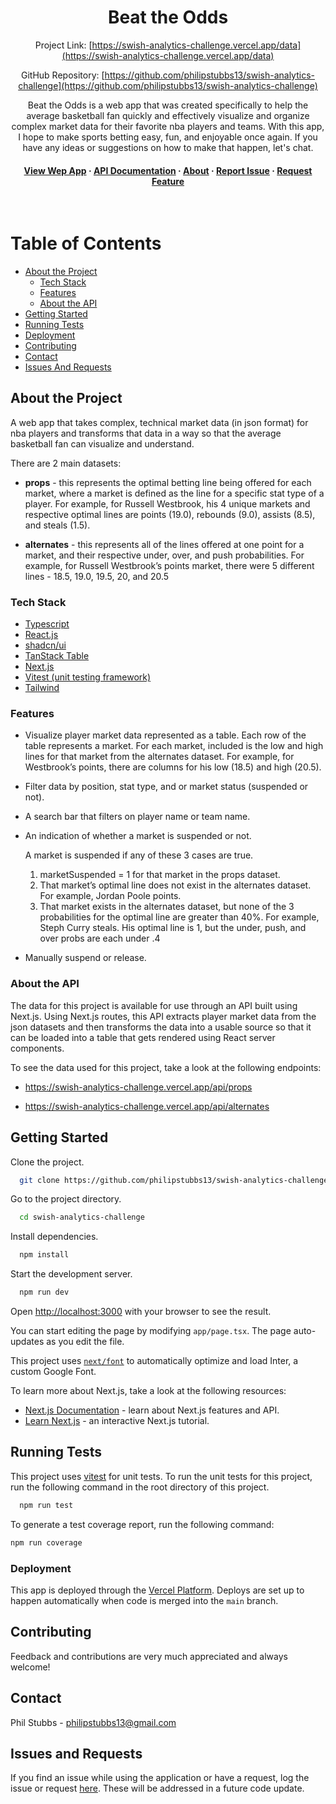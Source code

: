 <div align="center">
  <h1>Beat the Odds</h1>

Project Link: [https://swish-analytics-challenge.vercel.app/data](https://swish-analytics-challenge.vercel.app/data)

GitHub Repository: [https://github.com/philipstubbs13/swish-analytics-challenge](https://github.com/philipstubbs13/swish-analytics-challenge)

  <p>
    Beat the Odds is a web app that was created specifically to help the average basketball fan quickly and effectively visualize and organize complex market data for their favorite nba players and teams. With this app, I hope to make sports betting easy, fun, and enjoyable once again. If you have any ideas or suggestions on how to make that happen, let's chat.
  </p>
   
<h4>
    <a href="https://swish-analytics-challenge.vercel.app/data">View Wep App</a>
  <span> · </span>
    <a href="https://swish-analytics-challenge.vercel.app/api">API Documentation</a>
  <span> · </span> 
  <a href="https://swish-analytics-challenge.vercel.app/about">About</a>
  <span> · </span>
    <a href="https://github.com/philipstubbs13/swish-analytics-challenge/issues">Report Issue</a>
  <span> · </span>
    <a href="https://github.com/philipstubbs13/swish-analytics-challenge/issues">Request Feature</a>
  </h4>
</div>

<br />

# Table of Contents

- [About the Project](#about-the-project)
  - [Tech Stack](#tech-stack)
  - [Features](#features)
  - [About the API](#api)
- [Getting Started](#getting-started)
- [Running Tests](#running-tests)
- [Deployment](#deployment)
- [Contributing](#contributing)
- [Contact](#contact)
- [Issues And Requests](#issues-and-requests)

## <a name="about-the-project"></a>About the Project

A web app that takes complex, technical market data (in json format) for nba players and transforms that data in a way so that the average basketball fan can visualize and understand.

There are 2 main datasets:

- **props** - this represents the optimal betting line being offered for each market, where a market is defined as the line for a specific stat type of a player. For example, for Russell Westbrook, his 4 unique markets and respective optimal lines are
  points (19.0), rebounds (9.0), assists (8.5), and steals (1.5).

- **alternates** - this represents all of the lines offered at one point for a market, and their respective under, over, and push probabilities. For example, for Russell Westbrook’s points market, there were 5 different lines - 18.5, 19.0,
  19.5, 20, and 20.5

### <a name="tech-stack"></a>Tech Stack

  <ul>
    <li><a href="https://www.typescriptlang.org/">Typescript</a></li>
    <li><a href="https://react.dev/">React.js</a></li>
    <li><a href="https://ui.shadcn.com/">shadcn/ui</a></li>
    <li><a href="https://tanstack.com/table/v8">TanStack Table</a></li>
    <li><a href="https://nextjs.org/">Next.js</a></li>
    <li><a href="https://vitest.dev/">Vitest (unit testing framework)</a></li>
    <li><a href="https://tailwindcss.com/">Tailwind</a></li>
  </ul>

### <a name="features"></a>Features

- Visualize player market data represented as a table. Each row of the table represents a market. For each market, included is the low and high lines for that market from the alternates dataset. For example, for Westbrook’s points, there are columns for his low (18.5) and high (20.5).
- Filter data by position, stat type, and or market status (suspended or not).
- A search bar that filters on player name or team name.
- An indication of whether a market is suspended or not.

  A market is suspended if any of these 3 cases are true.

  1. marketSuspended = 1 for that market in the props dataset.
  2. That market’s optimal line does not exist in the alternates dataset. For example, Jordan Poole points.
  3. That market exists in the alternates dataset, but none of the 3 probabilities for the optimal line are greater than 40%. For example, Steph Curry steals. His optimal line is 1, but the under, push, and over probs are each under .4

- Manually suspend or release.

### <a name="api"></a> About the API

The data for this project is available for use through an API built using Next.js. Using Next.js routes, this API extracts player market data from the json datasets and then transforms the data into a usable source so that it can be loaded into a table that gets rendered using React server components.

To see the data used for this project, take a look at the following endpoints:

- <https://swish-analytics-challenge.vercel.app/api/props>

- <https://swish-analytics-challenge.vercel.app/api/alternates>

## <a name="getting-started"></a>Getting Started

Clone the project.

```bash
  git clone https://github.com/philipstubbs13/swish-analytics-challenge.git
```

Go to the project directory.

```bash
  cd swish-analytics-challenge
```

Install dependencies.

```bash
  npm install
```

Start the development server.

```bash
  npm run dev
```

Open [http://localhost:3000](http://localhost:3000) with your browser to see the result.

You can start editing the page by modifying `app/page.tsx`. The page auto-updates as you edit the file.

This project uses [`next/font`](https://nextjs.org/docs/basic-features/font-optimization) to automatically optimize and load Inter, a custom Google Font.

To learn more about Next.js, take a look at the following resources:

- [Next.js Documentation](https://nextjs.org/docs) - learn about Next.js features and API.
- [Learn Next.js](https://nextjs.org/learn) - an interactive Next.js tutorial.

## <a name="running-tests"></a>Running Tests

This project uses [vitest](https://vitest.dev/) for unit tests. To run the unit tests for this project, run the following command in the root directory of this project.

```bash
  npm run test
```

To generate a test coverage report, run the following command:

```bash
npm run coverage
```

### <a name="deployment"></a>Deployment

This app is deployed through the [Vercel Platform](https://vercel.com/new?utm_medium=default-template&filter=next.js&utm_source=create-next-app&utm_campaign=create-next-app-readme).
Deploys are set up to happen automatically when code is merged into the `main` branch.

## <a name="contributing"></a>Contributing

Feedback and contributions are very much appreciated and always welcome!

## <a name="contact"></a>Contact

Phil Stubbs - philipstubbs13@gmail.com

## <a name="issues-and-requests"></a>Issues and Requests

If you find an issue while using the application or have a request, log the issue or request [here](https://github.com/philipstubbs13/swish-analytics-challenge/issues). These will be addressed in a future code update.
